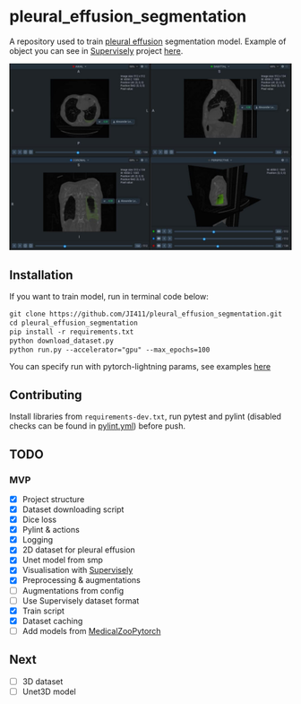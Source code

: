 # pleural_effusion_segmentation

A repository used to train [pleural effusion](https://en.wikipedia.org/wiki/Pleural_effusion) segmentation model. 
Example of object you can see in [Supervisely](https://supervise.ly/) project 
[here](https://app.supervise.ly/share-links/CLaWf6xh1Fkwrqqj1WOw1b5pzr2q4gYnIiVnEl7mIooZzGq9PNesu01o431Sp16b).

![example.jpg](media/example.jpg)

## Installation

If you want to train model, run in terminal code below:
```
git clone https://github.com/JI411/pleural_effusion_segmentation.git
cd pleural_effusion_segmentation
pip install -r requirements.txt
python download_dataset.py
python run.py --accelerator="gpu" --max_epochs=100
```

You can specify run with pytorch-lightning params, see examples [here](https://pytorch-lightning.readthedocs.io/en/stable/common/trainer.html#trainer-in-python-scripts)

## Contributing

Install libraries from `requirements-dev.txt`, run pytest and pylint 
(disabled checks can be found in [pylint.yml](https://github.com/JI411/pleural_effusion_segmentation/blob/main/.github/workflows/pylint.yml))
before push.



## TODO

### MVP
- [x] Project structure  
- [x] Dataset downloading script
- [x] Dice loss
- [x] Pylint & actions
- [x] Logging
- [x] 2D dataset for pleural effusion
- [x] Unet model from smp
- [x] Visualisation with [Supervisely](https://supervise.ly/) 
- [x] Preprocessing & augmentations  
- [ ] Augmentations from config
- [ ] Use Supervisely dataset format
- [x] Train script
- [x] Dataset caching
- [ ] Add models from [MedicalZooPytorch](https://github.com/black0017/MedicalZooPytorch)

## Next 
- [ ] 3D dataset 
- [ ] Unet3D model
